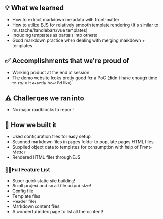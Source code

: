 ## 💡 What we learned
- How to extract markdown metadata with front-matter
- How to utilize EJS for relatively smooth template rendering (It's similar to mustache/handlebars/vue templates)
- Including templates as partials into others!
- Good markdown practice when dealing with merging markdown + templates
## ✅ Accomplishments that we're proud of
- Working product at the end of session
- The demo website looks pretty good for a PoC (didn't have enough time to style it exactly how i'd like)
## ⚠ Challenges we ran into
- No major roadblocks to report!
## 🚧 How we built it
- Used configuration files for easy setup
- Scanned markdown files in pages folder to populate pages HTML files
- Supplied object data to templates for consumption with help of Front-Matter
- Rendered HTML files through EJS

### 💎💎Full Feature List
- Super quick static site building!
- Small project and small file output size!
- Config file
- Template files
- Header files
- Markdown content files
- A wonderful index page to list all the content!